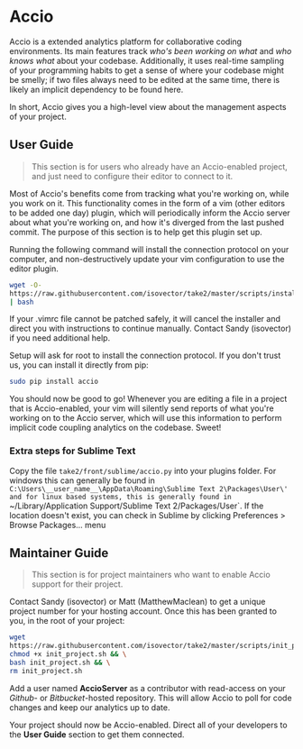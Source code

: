 Accio
=====

Accio is a extended analytics platform for collaborative coding environments.
Its main features track *who's been working on what* and *who knows what* about
your codebase. Additionally, it uses real-time sampling of your programming
habits to get a sense of where your codebase might be smelly; if two files
always need to be edited at the same time, there is likely an implicit
dependency to be found here.

In short, Accio gives you a high-level view about the management aspects of your
project.


## User Guide

> This section is for users who already have an Accio-enabled project, and just
> need to configure their editor to connect to it.

Most of Accio's benefits come from tracking what you're working on, while you
work on it. This functionality comes in the form of a vim (other editors to be
added one day) plugin, which will periodically inform the Accio server about
what you're working on, and how it's diverged from the last pushed commit. The
purpose of this section is to help get this plugin set up.

Running the following command will install the connection protocol on your
computer, and non-destructively update your vim configuration to use the editor
plugin.

```bash
wget -O-
https://raw.githubusercontent.com/isovector/take2/master/scripts/install_client.sh
| bash
```

If your .vimrc file cannot be patched safely, it will cancel the installer and
direct you with instructions to continue manually.  Contact Sandy (isovector) if
you need additional help.

Setup will ask for root to install the connection protocol. If you don't trust
us, you can install it directly from pip:

```bash
sudo pip install accio
```

You should now be good to go! Whenever you are editing a file in a project that
is Accio-enabled, your vim will silently send reports of what you're working on
to the Accio server, which will use this information to perform implicit code
coupling analytics on the codebase. Sweet!

### Extra steps for Sublime Text

Copy the file `take2/front/sublime/accio.py` into your plugins folder. For windows
this can generally be found in
`C:\Users\__user_name__\AppData\Roaming\Sublime Text 2\Packages\User\'
and for linux based systems, this is generally found in
`~/Library/Application Support/Sublime Text 2/Packages/User`.
If the location doesn't exist, you can check in Sublime by clicking
Preferences > Browse Packages... menu


## Maintainer Guide

> This section is for project maintainers who want to enable Accio support for
> their project.

Contact Sandy (isovector) or Matt (MatthewMaclean) to get a unique project
number for your hosting account. Once this has been granted to you, in the root
of your project:

```bash
wget
https://raw.githubusercontent.com/isovector/take2/master/scripts/init_project.sh && \
chmod +x init_project.sh && \
bash init_project.sh && \
rm init_project.sh
```

Add a user named **AccioServer** as a contributor with read-access on your
*Github*- or *Bitbucket*-hosted repository. This will allow Accio to poll for
code changes and keep our analytics up to date.

Your project should now be Accio-enabled. Direct all of your developers to the
**User Guide** section to get them connected.

